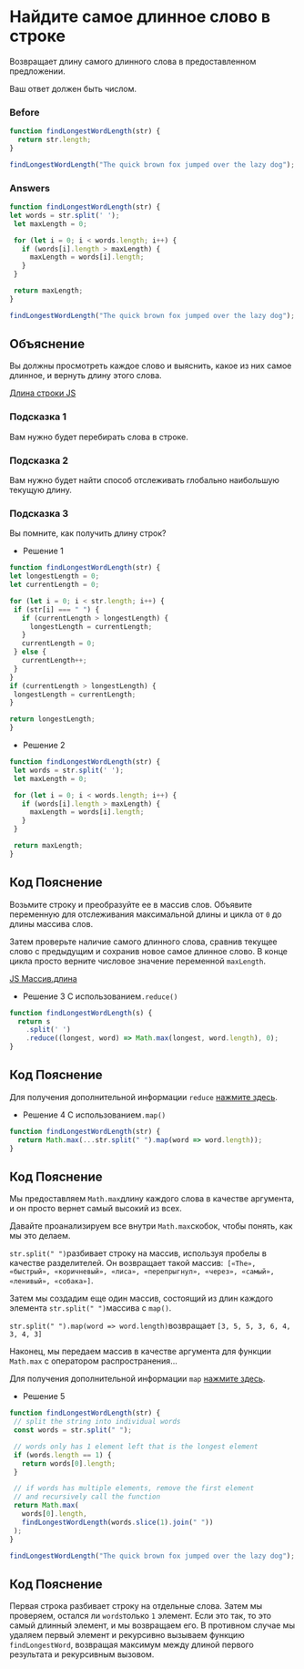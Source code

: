 # Найдите самое длинное слово в строке
Возвращает длину самого длинного слова в предоставленном предложении.

Ваш ответ должен быть числом.
### Before
```javascript
function findLongestWordLength(str) {
  return str.length;
}

findLongestWordLength("The quick brown fox jumped over the lazy dog");
```
### Answers
```javascript
function findLongestWordLength(str) {
let words = str.split(' ');
 let maxLength = 0;

 for (let i = 0; i < words.length; i++) {
   if (words[i].length > maxLength) {
     maxLength = words[i].length;
   }
 }

 return maxLength;
}

findLongestWordLength("The quick brown fox jumped over the lazy dog");
```
## Объяснение
Вы должны просмотреть каждое слово и выяснить, какое из них самое длинное, и вернуть длину этого слова.


[Длина строки JS](https://developer.mozilla.org/en-US/docs/Web/JavaScript/Reference/Global_Objects/String/length)
### Подсказка  1
Вам нужно будет перебирать слова в строке.

### Подсказка 2
Вам нужно будет найти способ отслеживать глобально наибольшую текущую длину.

### Подсказка 3
Вы помните, как получить длину строк?
 * Решение 1
 ```javascript
function findLongestWordLength(str) {
let longestLength = 0;
let currentLength = 0;

for (let i = 0; i < str.length; i++) {
  if (str[i] === " ") {
    if (currentLength > longestLength) {
      longestLength = currentLength;
    }
    currentLength = 0;
  } else {
    currentLength++;
  }
}
if (currentLength > longestLength) {
  longestLength = currentLength;
}

return longestLength;
}
```
 * Решение 2
 ```javascript
function findLongestWordLength(str) {
  let words = str.split(' ');
  let maxLength = 0;

  for (let i = 0; i < words.length; i++) {
    if (words[i].length > maxLength) {
      maxLength = words[i].length;
    }
  }

  return maxLength;
}
```
## Код Пояснение
Возьмите строку и преобразуйте ее в массив слов. Объявите переменную для отслеживания максимальной длины и цикла от `0` до длины массива слов.

Затем проверьте наличие самого длинного слова, сравнив текущее слово с предыдущим и сохранив новое самое длинное слово. В конце цикла просто верните числовое значение переменной `maxLength`.


[JS Массив.длина](https://developer.mozilla.org/en-US/docs/Web/JavaScript/Reference/Global_Objects/Array/length)
 * Решение 3
С использованием`.reduce()`
```javascript
function findLongestWordLength(s) {
  return s
    .split(' ')
    .reduce((longest, word) => Math.max(longest, word.length), 0);
}
```
## Код Пояснение
Для получения дополнительной информации `reduce` [нажмите здесь](https://developer.mozilla.org/en-US/docs/Web/JavaScript/Reference/Global_Objects/Array/Reduce).
 * Решение 4 
С использованием`.map()`
```javascript
function findLongestWordLength(str) {
  return Math.max(...str.split(" ").map(word => word.length));
}
```
## Код Пояснение
Мы предоставляем `Math.max`длину каждого слова в качестве аргумента, и он просто вернет самый высокий из всех.

Давайте проанализируем все внутри `Math.max`скобок, чтобы понять, как мы это делаем.

`str.split(" ")`разбивает строку на массив, используя пробелы в качестве разделителей. Он возвращает такой массив:` [«The», «быстрый», «коричневый», «лиса», «перепрыгнул», «через», «самый», «ленивый», «собака»]`.

Затем мы создадим еще один массив, состоящий из длин каждого элемента `str.split(" ")`массива с `map()`.

`str.split(" ").map(word => word.length)`возвращает `[3, 5, 5, 3, 6, 4, 3, 4, 3]`

Наконец, мы передаем массив в качестве аргумента для функции `Math.max` с оператором распространения...

Для получения дополнительной информации `map` [нажмите здесь](https://developer.mozilla.org/en-US/docs/Web/JavaScript/Reference/Global_Objects/Array/map).

 * Решение 5
 ```javascript
function findLongestWordLength(str) {
  // split the string into individual words
  const words = str.split(" ");

  // words only has 1 element left that is the longest element
  if (words.length == 1) {
    return words[0].length;
  }

  // if words has multiple elements, remove the first element
  // and recursively call the function
  return Math.max(
    words[0].length,
    findLongestWordLength(words.slice(1).join(" "))
  );
}

findLongestWordLength("The quick brown fox jumped over the lazy dog");
```
## Код Пояснение
Первая строка разбивает строку на отдельные слова. Затем мы проверяем, остался ли `words`только `1` элемент. Если это так, то это самый длинный элемент, и мы возвращаем его. В противном случае мы удаляем первый элемент и рекурсивно вызываем функцию `findLongestWord`, возвращая максимум между длиной первого результата и рекурсивным вызовом.
